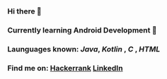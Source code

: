 ### Hi there 👋
### Currently learning Android Development :iphone:
### Launguages known: *Java*, *Kotlin* , *C* , *HTML*
### Find me on: [Hackerrank](https://www.hackerrank.com/ishitaamod) [LinkedIn](https://www.linkedin.com/in/ishita19sep2001/)

<!--
**ishita-git/ishita-git** is a ✨ _special_ ✨ repository because its `README.md` (this file) appears on your GitHub profile.

Here are some ideas to get you started:

- 🔭 I’m currently working on ...
- 🌱 I’m currently learning ...
- 👯 I’m looking to collaborate on ...
- 🤔 I’m looking for help with ...
- 💬 Ask me about ...
- 📫 How to reach me: ...
- 😄 Pronouns: ...
- ⚡ Fun fact: ...
-->
